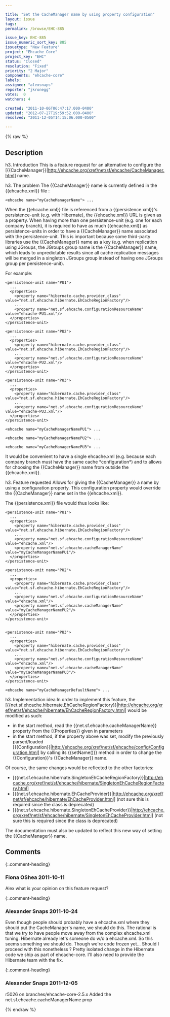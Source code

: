 ```yaml
---

title: "Set the CacheManager name by using property configuration"
layout: issue
tags: 
permalink: /browse/EHC-885

issue_key: EHC-885
issue_numeric_sort_key: 885
issuetype: "New Feature"
project: "Ehcache Core"
project_key: "EHC"
status: "Closed"
resolution: "Fixed"
priority: "2 Major"
components: "ehcache-core"
labels: 
assignee: "alexsnaps"
reporter: "jkronegg"
votes:  0
watchers: 4

created: "2011-10-06T06:47:17.000-0400"
updated: "2012-07-27T19:59:52.000-0400"
resolved: "2011-12-05T14:15:06.000-0500"

---
```




{% raw %}



## Description

<div markdown="1" class="description">

h3. Introduction
This is a feature request for an alternative to configure the [\{\{CacheManager\}\}|http://ehcache.org/xref/net/sf/ehcache/CacheManager.html] name.

h3. The problem
The \{\{CacheManager\}\} name is currently defined in the \{\{ehcache.xml\}\} file :


```
<ehcache name="myCacheManagerName"> ...
```


When the \{\{ehcache.xml\}\} file is referenced from a \{\{persistence.xml\}\}'s persistence-unit (e.g. with Hibernate), the \{\{ehcache.xml\}\} URL is given as a property. When having more than one persistence-unit (e.g. one for each company branch), it is required to have as much \{\{ehcache.xml\}\} as persistence-units in order to have a \{\{CacheManager\}\} name associated with the persistence-unit. This is important because some third-party libraries use the \{\{CacheManager\}\} name as a key (e.g. when replication using JGroups, the JGroups group name is the \{\{CacheManager\}\} name, which leads to unpredictable results since all cache replication messages will be merged in a singleton JGroups group instead of having one JGroups group per persistence-unit). 

For example:


```
<persistence-unit name="PU1">
  ...
  <properties>
    <property name="hibernate.cache.provider_class" value="net.sf.ehcache.hibernate.EhCacheRegionFactory"/>
    ...
    <property name="net.sf.ehcache.configurationResourceName" value="ehcache-PU1.xml"/>
  </properties>
</persistence-unit>

<persistence-unit name="PU2">
  ...
  <properties>
    <property name="hibernate.cache.provider_class" value="net.sf.ehcache.hibernate.EhCacheRegionFactory"/>
    ...
    <property name="net.sf.ehcache.configurationResourceName" value="ehcache-PU2.xml"/>
  </properties>
</persistence-unit>

<persistence-unit name="PU3">
  ...
  <properties>
    <property name="hibernate.cache.provider_class" value="net.sf.ehcache.hibernate.EhCacheRegionFactory"/>
    ...
    <property name="net.sf.ehcache.configurationResourceName" value="ehcache-PU3.xml"/>
  </properties>
</persistence-unit>
```



```
<ehcache name="myCacheManagerNamePU1"> ...
```



```
<ehcache name="myCacheManagerNamePU2"> ...
```



```
<ehcache name="myCacheManagerNamePU3"> ...
```


It would be convenient to have a single ehcache.xml (e.g. because each company branch must have the same cache \*configuration\*) and to allows for choosing the \{\{CacheManager\}\} name from outside the \{\{ehcache.xml\}\}.

h3. Feature requested
Allows for giving the \{\{CacheManager\}\} a name by using a configuration property. This configuration property would override the \{\{CacheManager\}\} name set in the \{\{ehcache.xml\}\}.

The \{\{persistence.xml\}\} file would thus looks like:


```
<persistence-unit name="PU1">
  ...
  <properties>
    <property name="hibernate.cache.provider_class" value="net.sf.ehcache.hibernate.EhCacheRegionFactory"/>
    ...
    <property name="net.sf.ehcache.configurationResourceName" value="ehcache.xml"/>
    <property name="net.sf.ehcache.cacheManagerName" value="myCacheManagerNamePU1"/>
  </properties>
</persistence-unit>

<persistence-unit name="PU2">
  ...
  <properties>
    <property name="hibernate.cache.provider_class" value="net.sf.ehcache.hibernate.EhCacheRegionFactory"/>
    ...
    <property name="net.sf.ehcache.configurationResourceName" value="ehcache.xml"/>
    <property name="net.sf.ehcache.cacheManagerName" value="myCacheManagerNamePU2"/>
  </properties>
</persistence-unit>


<persistence-unit name="PU3">
  ...
  <properties>
    <property name="hibernate.cache.provider_class" value="net.sf.ehcache.hibernate.EhCacheRegionFactory"/>
    ...
    <property name="net.sf.ehcache.configurationResourceName" value="ehcache.xml"/>
    <property name="net.sf.ehcache.cacheManagerName" value="myCacheManagerNamePU3"/>
  </properties>
</persistence-unit>
```



```
<ehcache name="myCacheManagerDefaultName"> ...
```


h3. Implementation idea
In order to implement this feature, the [\{\{net.sf.ehcache.hibernate.EhCacheRegionFactory\}\}|http://ehcache.org/xref/net/sf/ehcache/hibernate/EhCacheRegionFactory.html] would be modified as such:
- in the start method, read the \{\{net.sf.ehcache.cacheManagerName\}\} property from the \{\{Properties\}\} given in parameters
- in the start method, if the property above was set, modify the previously parsed/loaded [\{\{Configuration\}\}|http://ehcache.org/xref/net/sf/ehcache/config/Configuration.html] by calling its \{\{setName()\}\} method in order to change the \{\{Configuration\}\}'s \{\{CacheManager\}\} name.

Of course, the same changes would be reflected to the other factories:

- [\{\{net.sf.ehcache.hibernate.SingletonEhCacheRegionFactory\}\}|http://ehcache.org/xref/net/sf/ehcache/hibernate/SingletonEhCacheRegionFactory.html]
- [\{\{net.sf.ehcache.hibernate.EhCacheProvider\}\}|http://ehcache.org/xref/net/sf/ehcache/hibernate/EhCacheProvider.html] (not sure this is required since the class is deprecated)
- [\{\{net.sf.ehcache.hibernate.SingletonEhCacheProvider\}\}|http://ehcache.org/xref/net/sf/ehcache/hibernate/SingletonEhCacheProvider.html] (not sure this is required since the class is deprecated)

The documentation must also be updated to reflect this new way of setting the \{\{CacheManager\}\} name.

</div>

## Comments


{:.comment-heading}
### **Fiona OShea** <span class="date">2011-10-11</span>

<div markdown="1" class="comment">

Alex what is your opinion on this feature request?

</div>


{:.comment-heading}
### **Alexander Snaps** <span class="date">2011-10-24</span>

<div markdown="1" class="comment">

Even though people should probably have a ehcache.xml where they should put the CacheManager's name, we should do this.
The rational is that we try to have people move away from the complex ehcache.xml tuning. Hibernate already let's someone do w/o a ehcache.xml. So this seems something we should do. Though we're code frozen yet... Should I proceed with this nonetheless ? Pretty isolated change in the Hibernate code we ship as part of ehcache-core. I'll also need to provide the Hibernate team with the fix. 

</div>


{:.comment-heading}
### **Alexander Snaps** <span class="date">2011-12-05</span>

<div markdown="1" class="comment">

r5026 on branches/ehcache-core-2.5.x
Added the net.sf.ehcache.cacheManagerName prop

</div>



{% endraw %}
